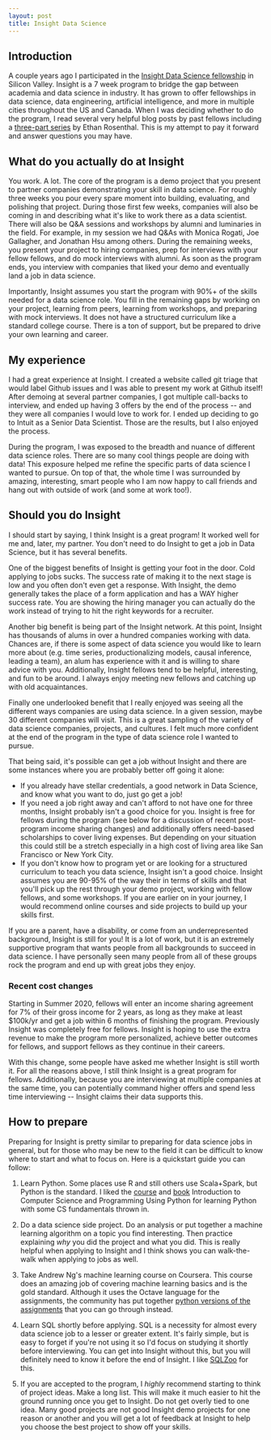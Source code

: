 ```yaml
---
layout: post
title: Insight Data Science
---
```


## Introduction

A couple years ago I participated in the [Insight Data Science fellowship](https://www.insightdatascience.com/) in Silicon Valley. Insight is a 7 week program to bridge the gap between academia and data science in industry. It has grown to offer fellowships in data science, data engineering, artificial intelligence, and more in multiple cities throughout the US and Canada. When I was deciding whether to do the program, I read several very helpful blog posts by past fellows including a [three-part series](https://www.ethanrosenthal.com/2015/09/23/start-to-insight/) by Ethan Rosenthal. This is my attempt to pay it forward and answer questions you may have.

## What do you actually do at Insight

You work. A lot. The core of the program is a demo project that you present to partner companies demonstrating your skill in data science. For roughly three weeks you pour every spare moment into building, evaluating, and polishing that project. During those first few weeks, companies will also be coming in and describing what it's like to work there as a data scientist. There will also be Q&A sessions and workshops by alumni and luminaries in the field. For example, in my session we had Q&As with Monica Rogati, Joe Gallagher, and Jonathan Hsu among others. During the remaining weeks, you present your project to hiring companies, prep for interviews with your fellow fellows, and do mock interviews with alumni. As soon as the program ends, you interview with companies that liked your demo and eventually land a job in data science. 

Importantly, Insight assumes you start the program with 90%+ of the skills needed for a data science role. You fill in the remaining gaps by working on your project, learning from peers, learning from workshops, and preparing with mock interviews. It does not have a structured curriculum like a standard college course. There is a ton of support, but be prepared to drive your own learning and career.

## My experience

I had a great experience at Insight. I created a website called git triage that would label Github issues and I was able to present my work at Github itself! After demoing at several partner companies, I got multiple call-backs to interview, and ended up having 3 offers by the end of the process -- and they were all companies I would love to work for. I ended up deciding to go to Intuit as a Senior Data Scientist. Those are the results, but I also enjoyed the process.

During the program, I was exposed to the breadth and nuance of different data science roles. There are so many cool things people are doing with data! This exposure helped me refine the specific parts of data science I wanted to pursue. On top of that, the whole time I was surrounded by amazing, interesting, smart people who I am now happy to call friends and hang out with outside of work (and some at work too!). 

## Should you do Insight

I should start by saying, I think Insight is a great program! It worked well for me and, later, my partner. You don't need to do Insight to get a job in Data Science, but it has several benefits.

One of the biggest benefits of Insight is getting your foot in the door. Cold applying to jobs sucks. The success rate of making it to the next stage is low and you often don't even get a response. With Insight, the demo generally takes the place of a form application and has a WAY higher success rate. You are showing the hiring manager you can actually do the work instead of trying to hit the right keywords for a recruiter.

Another big benefit is being part of the Insight network. At this point, Insight has thousands of alums in over a hundred companies working with data. Chances are, if there is some aspect of data science you would like to learn more about (e.g. time series, productionalizing models, causal inference, leading a team), an alum has experience with it and is willing to share advice with you. Additionally, Insight fellows tend to be helpful, interesting, and fun to be around. I always enjoy meeting new fellows and catching up with old acquaintances. 

Finally one underlooked benefit that I really enjoyed was seeing all the different ways companies are using data science. In a given session, maybe 30 different companies will visit. This is a great sampling of the variety of data science companies, projects, and cultures. I felt much more confident at the end of the program in the type of data science role I wanted to pursue.

That being said, it's possible can get a job without Insight and there are some instances where you are probably better off going it alone: 

* If you already have stellar credentials, a good network in Data Science, and know what you want to do, just go get a job! 
* If you need a job right away and can't afford to not have one for three months, Insight probably isn't a good choice for you. Insight is free for fellows during the program (see below for a discussion of recent post-program income sharing changes) and additionally offers need-based scholarships to cover living expenses. But depending on your situation this could still be a stretch especially in a high cost of living area like San Francisco or New York City. 
* If you don't know how to program yet or are looking for a structured curriculum to teach you data science, Insight isn't a good choice. Insight assumes you are 90-95% of the way their in terms of skills and that you'll pick up the rest through your demo project, working with fellow fellows, and some workshops. If you are earlier on in your journey, I would recommend online courses and side projects to build up your skills first.

If you are a parent, have a disability, or come from an underrepresented background, Insight is still for you! It is a lot of work, but it is an extremely supportive program that wants people from all backgrounds to succeed in data science. I have personally seen many people from all of these groups rock the program and end up with great jobs they enjoy.

### Recent cost changes

Starting in Summer 2020, fellows will enter an income sharing agreement for 7% of their gross income for 2 years, as long as they make at least $100k/yr and get a job within 6 months of finishing the program. Previously Insight was completely free for fellows. Insight is hoping to use the extra revenue to make the program more personalized, achieve better outcomes for fellows, and support fellows as they continue in their careers. 

With this change, some people have asked me whether Insight is still worth it. For all the reasons above, I still think Insight is a great program for fellows. Additionally, because you are interviewing at multiple companies at the same time, you can potentially command higher offers and spend less time interviewing -- Insight claims their data supports this. 

## How to prepare

Preparing for Insight is pretty similar to preparing for data science jobs in general, but for those who may be new to the field it can be difficult to know where to start and what to focus on. Here is a quickstart guide you can follow:

1. Learn Python. Some places use R and still others use Scala+Spark, but Python is the standard. I liked the [course](https://www.edx.org/course/introduction-to-computer-science-and-programming-7) and [book](https://mitpress.mit.edu/books/introduction-computation-and-programming-using-python-second-edition) Introduction to Computer Science and Programming Using Python for learning Python with some CS fundamentals thrown in.

2. Do a data science side project. Do an analysis or put together a machine learning algorithm on a topic you find interesting. Then practice explaining _why_ you did the project and what you did. This is really helpful when applying to Insight and I think shows you can walk-the-walk when applying to jobs as well.

3. Take Andrew Ng's machine learning course on Coursera. This course does an amazing job of covering machine learning basics and is the gold standard. Although it uses the Octave language for the assignments, the community has put together [python versions of the assignments](https://github.com/dibgerge/ml-coursera-python-assignments) that you can go through instead.

4. Learn SQL shortly before applying. SQL is a necessity for almost every data science job to a lesser or greater extent. It's fairly simple, but is easy to forget if you're not using it so I'd focus on studying it shortly before interviewing. You can get into Insight without this, but you will definitely need to know it before the end of Insight. I like [SQLZoo](sqlzoo.net/) for this.

5. If you are accepted to the program, I _highly_ recommend starting to think of project ideas. Make a long list. This will make it much easier to hit the ground running once you get to Insight. Do not get overly tied to one idea. Many good projects are not good Insight demo projects for one reason or another and you will get a lot of feedback at Insight to help you choose the best project to show off your skills.
